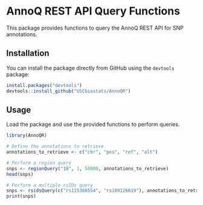 # AnnoQ REST API Query Functions

This package provides functions to query the AnnoQ REST API for SNP annotations.

## Installation

You can install the package directly from GitHub using the `devtools` package:

```R
install.packages("devtools")
devtools::install_github("USCbiostats/AnnoQR")
```

## Usage

Load the package and use the provided functions to perform queries.

```R
library(AnnoQR)

# Define the annotations to retrieve
annotations_to_retrieve <- c("chr", "pos", "ref", "alt")

# Perform a region query
snps <- regionQuery("18", 1, 50000, annotations_to_retrieve)
head(snps)

# Perform a multiple rsIDs query
snps <- rsidsQuery(c("rs115366554", "rs189126619"), annotations_to_retrieve)
print(snps)
```
